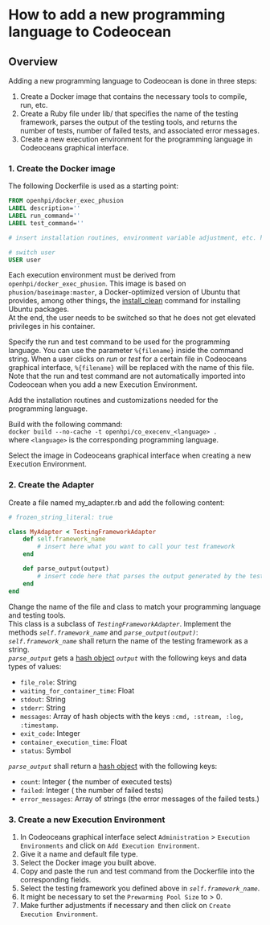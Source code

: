 # How to add a new programming language to Codeocean
## Overview
Adding a new programming language to Codeocean is done in three steps:
1. Create a Docker image that contains the necessary tools to compile, run, etc.
2. Create a Ruby file under lib/ that specifies the name of the testing framework, parses the output of the testing tools, and returns the number of tests, number of failed tests, and associated error messages. 
3. Create a new execution environment for the programming language in Codeoceans graphical interface.

### 1. Create the Docker image
The following Dockerfile is used as a starting point:
```dockerfile
FROM openhpi/docker_exec_phusion
LABEL description=''
LABEL run_command=''
LABEL test_command=''

# insert installation routines, environment variable adjustment, etc. here

# switch user
USER user
```

Each execution environment must be derived from `openhpi/docker_exec_phusion`. This image is based on `phusion/baseimage:master`, a Docker-optimized version of Ubuntu that provides, among other things, the [install_clean](https://github.com/phusion/baseimage-docker#overview) command for installing Ubuntu packages.  
At the end, the user needs to be switched so that he does not get elevated privileges in his container.

Specify the run and test command to be used for the programming language. You can use the parameter `%{filename}` inside the command string. When a user clicks on *run* or *test* for a certain file in Codeoceans graphical interface, `%{filename}` will be replaced with the name of this file. Note that the run and test command are not automatically imported into Codeocean when you add a new Execution Environment.

Add the installation routines and customizations needed for the programming language.

Build with the following command:  
`docker build --no-cache -t openhpi/co_execenv_<language> .`  
where `<language>` is the corresponding programming language.

Select the image in Codeoceans graphical interface when creating a new Execution Environment. 

### 2. Create the Adapter
Create a file named my_adapter.rb and add the following content: 
```ruby
# frozen_string_literal: true

class MyAdapter < TestingFrameworkAdapter
    def self.framework_name
        # insert here what you want to call your test framework
    end

    def parse_output(output)
        # insert code here that parses the output generated by the testing tools
    end
end
```

Change the name of the file and class to match your programming language and testing tools.  
This class is a subclass of *`TestingFrameworkAdapter`*. Implement the methods *`self.framework_name`* and *`parse_output(output)`*:   
*`self.framework_name`* shall return the name of the testing framework as a string.  
*`parse_output`* gets a [hash object](https://ruby-doc.org/core-3.1.2/Hash.html) *`output`* with the following keys and data types of values:
- `file_role`: String
- `waiting_for_container_time`: Float
- `stdout`: String
- `stderr`: String
- `messages`: Array of hash objects with the keys `:cmd, :stream, :log, :timestamp`.
- `exit_code`: Integer
- `container_execution_time`: Float
- `status`: Symbol

*`parse_output`* shall return a [hash object](https://ruby-doc.org/core-3.1.2/Hash.html) with the following keys:
- `count`: Integer ( the number of executed tests)
- `failed`: Integer ( the number of failed tests)
- `error_messages`: Array of strings (the error messages of the failed tests.)

### 3. Create a new Execution Environment
1. In Codeoceans graphical interface select `Administration` > `Execution Environments` and click on `Add Execution Environment`.
2. Give it a name and default file type.
3. Select the Docker image you built above.
4. Copy and paste the run and test command from the Dockerfile into the corresponding fields.
5. Select the testing framework you defined above in *`self.framework_name`*.
6. It might be necessary to set the `Prewarming Pool Size` to > 0.
7. Make further adjustments if necessary and then click on `Create Execution Environment`.  
